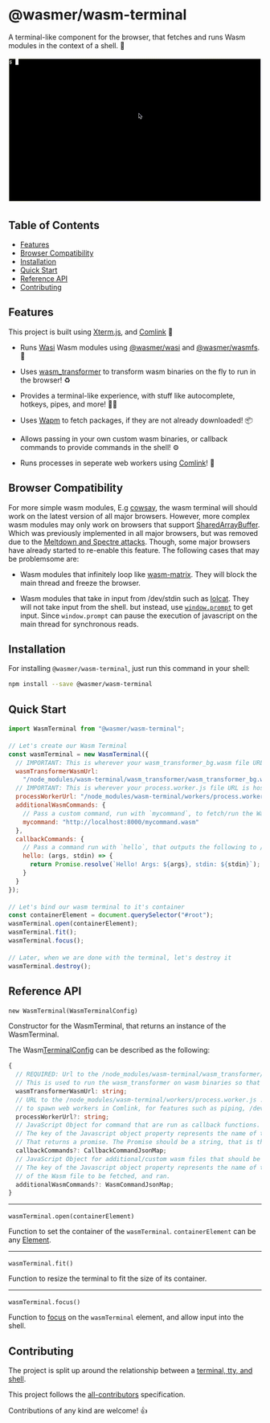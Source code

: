 # @wasmer/wasm-terminal

A terminal-like component for the browser, that fetches and runs Wasm modules in the context of a shell. 🐚

![Wasm Terminal Demo Gif](./assets/wasm-terminal-demo.gif)

## Table of Contents

- [Features](#features)
- [Browser Compatibility](#browser-compatibility)
- [Installation](#installation)
- [Quick Start](#quick-start)
- [Reference API](#reference-api)
- [Contributing](#contributing)

## Features

This project is built using [Xterm.js](https://github.com/xtermjs/xterm.js/), and [Comlink](https://github.com/GoogleChromeLabs/comlink) 🙏

- Runs [Wasi](https://wasi.dev/) Wasm modules using [@wasmer/wasi](../wasi) and [@wasmer/wasmfs](../wasmfs). 🏃

- Uses [wasm_transformer](../../crates/wasm_transformer) to transform wasm binaries on the fly to run in the browser! ♻️

- Provides a terminal-like experience, with stuff like autocomplete, hotkeys, pipes, and more! 👩‍💻

- Uses [Wapm](https://wapm.io/) to fetch packages, if they are not already downloaded! 📦

- Allows passing in your own custom wasm binaries, or callback commands to provide commands in the shell! ⚙️

- Runs processes in seperate web workers using [Comlink](https://github.com/GoogleChromeLabs/comlink)! 🔗

## Browser Compatibility

For more simple wasm modules, E.g [cowsay](https://wapm.io/package/cowsay), the wasm terminal will should work on the latest version of all major browsers. However, more complex wasm modules may only work on browsers that support [SharedArrayBuffer](https://developer.mozilla.org/en-US/docs/Web/JavaScript/Reference/Global_Objects/SharedArrayBuffer). Which was previously implemented in all major browsers, but was removed due to the [Meltdown and Spectre attacks](https://developer.mozilla.org/en-US/docs/Web/JavaScript/Reference/Global_Objects/SharedArrayBuffer#Browser_compatibility). Though, some major browsers have already started to re-enable this feature. The following cases that may be problemsome are:

- Wasm modules that infinitely loop like [wasm-matrix](https://github.com/torch2424/wasm-matrix). They will block the main thread and freeze the browser.

- Wasm modules that take in input from /dev/stdin such as [lolcat](https://wapm.io/package/lolcat). They will not take input from the shell. but instead, use [`window.prompt`](https://developer.mozilla.org/en-US/docs/Web/API/Window/prompt) to get input. Since `window.prompt` can pause the execution of javascript on the main thread for synchronous reads.

## Installation

For installing `@wasmer/wasm-terminal`, just run this command in your shell:

```bash
npm install --save @wasmer/wasm-terminal
```

## Quick Start

```javascript
import WasmTerminal from "@wasmer/wasm-terminal";

// Let's create our Wasm Terminal
const wasmTerminal = new WasmTerminal({
  // IMPORTANT: This is wherever your wasm_transformer_bg.wasm file URL is hosted
  wasmTransformerWasmUrl:
    "/node_modules/wasm-terminal/wasm_transformer/wasm_transformer_bg.wasm",
  // IMPORTANT: This is wherever your process.worker.js file URL is hosted
  processWorkerUrl: "/node_modules/wasm-terminal/workers/process.worker.js",
  additionalWasmCommands: {
    // Pass a custom command, run with `mycommand`, to fetch/run the Wasm module at the URL Provided
    mycommand: "http://localhost:8000/mycommand.wasm"
  },
  callbackCommands: {
    // Pass a command run with `hello`, that outputs the following to /dev/stdout
    hello: (args, stdin) => {
      return Promise.resolve(`Hello! Args: ${args}, stdin: ${stdin}`);
    }
  }
});

// Let's bind our wasm terminal to it's container
const containerElement = document.querySelector("#root");
wasmTerminal.open(containerElement);
wasmTerminal.fit();
wasmTerminal.focus();

// Later, when we are done with the terminal, let's destroy it
wasmTerminal.destroy();
```

## Reference API

`new WasmTerminal(WasmTerminalConfig)`

Constructor for the WasmTerminal, that returns an instance of the WasmTerminal.

The Wasm[TerminalConfig](./lib/terminal-config.ts) can be described as the following:

```typescript
{
  // REQUIRED: Url to the /node_modules/wasm-terminal/wasm_transformer/wasm_transformer_bg.wasm.
  // This is used to run the wasm_transformer on wasm binaries so that they can be used in JS Runtimes
  wasmTransformerWasmUrl: string;
  // URL to the /node_modules/wasm-terminal/workers/process.worker.js . This is used by the shell to
  // to spawn web workers in Comlink, for features such as piping, /dev/stdin reading, and general performance enhancements.
  processWorkerUrl?: string;
  // JavaScript Object for command that are run as callback functions.
  // The key of the Javascript object property represents the name of the command, and the value is a Function
  // That returns a promise. The Promise should be a string, that is then output to the shell through /dev/stdout.
  callbackCommands?: CallbackCommandJsonMap;
  // JavaScript Object for additional/custom wasm files that should be availble to be run as commands.
  // The key of the Javascript object property represents the name of the command, and the value is a URL
  // of the Wasm file to be fetched, and ran.
  additionalWasmCommands?: WasmCommandJsonMap;
}
```

---

`wasmTerminal.open(containerElement)`

Function to set the container of the `wasmTerminal`. `containerElement` can be any [Element](https://developer.mozilla.org/en-US/docs/Web/API/Element).

---

`wasmTerminal.fit()`

Function to resize the terminal to fit the size of its container.

---

`wasmTerminal.focus()`

Function to [focus](https://developer.mozilla.org/en-US/docs/Web/API/HTMLElement/focus) on the `wasmTerminal` element, and allow input into the shell.

## Contributing

The project is split up around the relationship between a [terminal, tty, and shell](https://unix.stackexchange.com/questions/4126/what-is-the-exact-difference-between-a-terminal-a-shell-a-tty-and-a-con).

This project follows the [all-contributors](https://github.com/kentcdodds/all-contributors) specification.

Contributions of any kind are welcome! 👍
